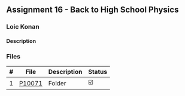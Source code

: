 ## Assignment 16 -  Back to High School Physics

### Loic Konan

#### Description

> 

### Files

|   #   | File     | Description | Status                  |
| :---: | -------- | ----------- | ----------------------- |
|   1   | [P10071](./P10071) | Folder      | :ballot_box_with_check: |
